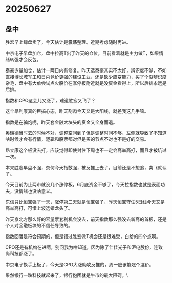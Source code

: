 # 20250627

## 盘中

胜宏早上绿盘卖了，今天估计是震荡整理。近期考虑随时再进。

中京电子早盘加仓，盘中拉高T出了昨天的仓位，目前看着就是主力做T，如果情绪转强才会反包。

泰豪少量加仓，估计一两日内有修复。昨天选泰豪其实不太好，辨识度不够，不如直接博长城军工和日内竞价更强的建设工业，还是缺少应变能力，买了个没辨识度杂毛，盘中有大单尝试点火股价在涨停板附近就是没资金看得上，所以后排永远是后排。

指数和CPO这会儿又涨了，难道胜宏又飞了？

这个昂利康真的巨搞心态，昨天割肉今天又是大阳线，就差我这几手嘛。

指数是在骗炮呢，昨天套金融大块头的资金又全身而退。

奥瑞德当时去的时候不对，调整空间到了但是调整时间不够，左侧就导致了不知道啥时候才会有行情，逻辑和股票都对但是买的节点不对也不是好的交易。

昂立康这个板没去打，应该觉得即使封住下周也不一定会高举高打，而且才被坑过一次。

本来胜宏早盘不强，奈何今天指数强，被反推上去了，目前还是不想追，卖飞就认了。

今天目前为止两市就没几个涨停板，6月底资金不够了，今天拉指数也就是表面功夫，没情绪也没啥意义。

东信只比恒宝强了一天，涨停第二天就是恒宝强了，昨天恒宝守住5日线今天又是高举高打，可惜上波选错龙头了。

昨天京北方那么好的容量票套利机会没去，前天指数那么强没去新高的首板，还是个人对金融板块的不信任导致的。

指数回落是符合预期的，但是错过胜宏做T机会还是很难受，白给的四个点啊。

CPO还是有机构在进啊，别问我为啥知道，因为除了什佳光子和沪电股份，连致尚科技都涨了。

中京电子换手上板了，今天是CPO大涨助攻反推的，周一应该能吃个溢价。

果然银行一跌科技就起来了，银行抱团就是牛市的最大阻碍。\
